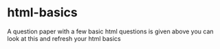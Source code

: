 # html-basics
A question paper with a few basic html questions is given above you can look at this and refresh your html basics
